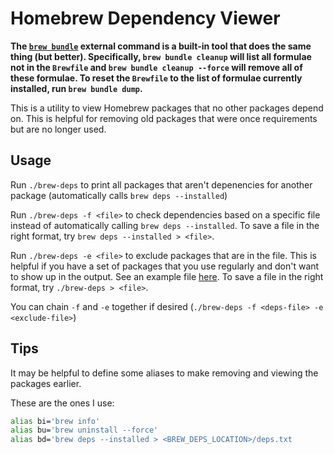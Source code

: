# Homebrew Dependency Viewer

**The [`brew bundle`](https://github.com/Homebrew/homebrew-bundle) external command is a built-in tool that does the same thing (but better). Specifically, `brew bundle cleanup` will list all formulae not in the `Brewfile` and `brew bundle cleanup --force` will remove all of these formulae. To reset the `Brewfile` to the list of formulae currently installed, run `brew bundle dump`.**

This is a utility to view Homebrew packages that no other packages depend on. This is helpful for removing old packages that were once requirements but are no longer used.

## Usage

Run `./brew-deps` to print all packages that aren't depenencies for another package (automatically calls `brew deps --installed`)

Run `./brew-deps -f <file>` to check dependencies based on a specific file instead of automatically calling `brew deps --installed`. To save a file in the right format, try `brew deps --installed > <file>`.

Run `./brew-deps -e <file>` to exclude packages that are in the file. This is helpful if you have a set of packages that you use regularly and don't want to show up in the output. See an example file [here](exclude.txt). To save a file in the right format, try `./brew-deps > <file>`.

You can chain `-f` and `-e` together if desired (`./brew-deps -f <deps-file> -e <exclude-file>`)

## Tips

It may be helpful to define some aliases to make removing and viewing the packages earlier.

These are the ones I use:

```sh
alias bi='brew info'
alias bu='brew uninstall --force'
alias bd='brew deps --installed > <BREW_DEPS_LOCATION>/deps.txt
```
